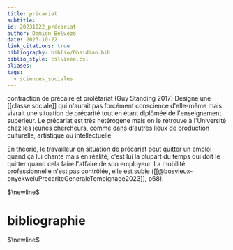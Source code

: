 ```yaml
---
title: précariat
subtitle: 
id: 20231022_précariat
author: Damien Belvèze
date: 2023-10-22
link_citations: true
bibliography: biblio/Obsidian.bib
biblio_style: csl\ieee.csl
aliases: 
tags:
  - sciences_sociales
---
```

contraction de précaire et prolétariat (Guy Standing 2017)
Désigne une [[classe sociale]] qui n'aurait pas forcément conscience d'elle-même mais vivrait une situation de précarité tout en étant diplômée de l'enseignement supérieur. 
Le précariat est très hétérogène mais on le retrouve à l'Université chez les jeunes chercheurs, comme dans d'autres lieux de production culturelle, artistique ou intellectuelle

En théorie, le travailleur en situation de précariat peut quitter un emploi quand ça lui chante mais en réalité, c'est lui la plupart du temps qui doit le quitter quand cela faire l'affaire de son employeur. La mobilité professionnelle n'est pas contrôlée, elle est subie ([[@bosvieux-onyekweluPrecariteGeneraleTemoignage2023]], p68).




$\newline$
# bibliographie
$\newline$







